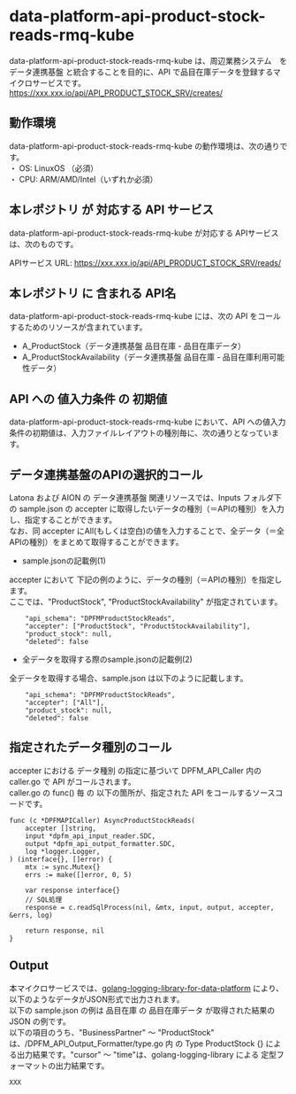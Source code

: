 # data-platform-api-product-stock-reads-rmq-kube

data-platform-api-product-stock-reads-rmq-kube は、周辺業務システム　を データ連携基盤 と統合することを目的に、API で品目在庫データを登録するマイクロサービスです。  
https://xxx.xxx.io/api/API_PRODUCT_STOCK_SRV/creates/

## 動作環境

data-platform-api-product-stock-reads-rmq-kube の動作環境は、次の通りです。  
・ OS: LinuxOS （必須）  
・ CPU: ARM/AMD/Intel（いずれか必須）  


## 本レポジトリ が 対応する API サービス
data-platform-api-product-stock-reads-rmq-kube が対応する APIサービス は、次のものです。

APIサービス URL: https://xxx.xxx.io/api/API_PRODUCT_STOCK_SRV/reads/

## 本レポジトリ に 含まれる API名
data-platform-api-product-stock-reads-rmq-kube には、次の API をコールするためのリソースが含まれています。  

* A_ProductStock（データ連携基盤 品目在庫 - 品目在庫データ）
* A_ProductStockAvailability（データ連携基盤 品目在庫 - 品目在庫利用可能性データ）
 

## API への 値入力条件 の 初期値
data-platform-api-product-stock-reads-rmq-kube において、API への値入力条件の初期値は、入力ファイルレイアウトの種別毎に、次の通りとなっています。  

## データ連携基盤のAPIの選択的コール

Latona および AION の データ連携基盤 関連リソースでは、Inputs フォルダ下の sample.json の accepter に取得したいデータの種別（＝APIの種別）を入力し、指定することができます。  
なお、同 accepter にAll(もしくは空白)の値を入力することで、全データ（＝全APIの種別）をまとめて取得することができます。  

* sample.jsonの記載例(1)  

accepter において 下記の例のように、データの種別（＝APIの種別）を指定します。  
ここでは、"ProductStock", "ProductStockAvailability" が指定されています。    
  
```
	"api_schema": "DPFMProductStockReads",
	"accepter": ["ProductStock", "ProductStockAvailability"],
	"product_stock": null,
	"deleted": false
```
  
* 全データを取得する際のsample.jsonの記載例(2)  

全データを取得する場合、sample.json は以下のように記載します。  

```
	"api_schema": "DPFMProductStockReads",
	"accepter": ["All"],
	"product_stock": null,
	"deleted": false
```

## 指定されたデータ種別のコール

accepter における データ種別 の指定に基づいて DPFM_API_Caller 内の caller.go で API がコールされます。  
caller.go の func() 毎 の 以下の箇所が、指定された API をコールするソースコードです。  

```
func (c *DPFMAPICaller) AsyncProductStockReads(
	accepter []string,
	input *dpfm_api_input_reader.SDC,
	output *dpfm_api_output_formatter.SDC,
	log *logger.Logger,
) (interface{}, []error) {
	mtx := sync.Mutex{}
	errs := make([]error, 0, 5)

	var response interface{}
	// SQL処理
	response = c.readSqlProcess(nil, &mtx, input, output, accepter, &errs, log)

	return response, nil
}
```

## Output  
本マイクロサービスでは、[golang-logging-library-for-data-platform](https://github.com/latonaio/golang-logging-library-for-data-platform) により、以下のようなデータがJSON形式で出力されます。  
以下の sample.json の例は 品目在庫 の 品目在庫データ が取得された結果の JSON の例です。  
以下の項目のうち、"BusinessPartner" ～ "ProductStock" は、/DPFM_API_Output_Formatter/type.go 内 の Type ProductStock {} による出力結果です。"cursor" ～ "time"は、golang-logging-library による 定型フォーマットの出力結果です。  

```
XXX
```

